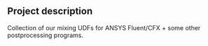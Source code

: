 ## Project description ##
Collection of our mixing UDFs for ANSYS Fluent/CFX + some other postprocessing programs. 
